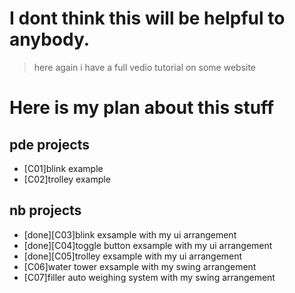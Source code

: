 # I dont think this will be helpful to anybody.

> here again
> i have a full vedio tutorial on some website

# Here is my plan about this stuff

## pde projects

- [C01]blink example
- [C02]trolley example

## nb projects

- [done][C03]blink exsample with my ui arrangement
- [done][C04]toggle button exsample with my ui arrangement
- [done][C05]trolley exsample with my ui arrangement
- [C06]water tower exsample with my swing arrangement
- [C07]filler auto weighing system with my swing arrangement

